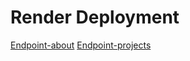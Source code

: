 # Render Deployment
[Endpoint-about](https://cj-portfolio1-backend.herokuapp.com/about)
[Endpoint-projects](https://cj-portfolio1-backend.herokuapp.com/projects)